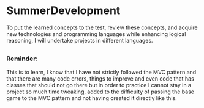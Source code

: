 # SummerDevelopment
To put the learned concepts to the test, review these concepts, and acquire new technologies and programming languages while enhancing logical reasoning, I will undertake projects in different languages.
## 
### Reminder:

This is to learn, I know that I have not strictly followed the MVC pattern and that there are many code errors, things to improve and even code that has classes that should not go there but in order to practice I cannot stay in a project so much time tweaking, added to the difficulty of passing the base game to the MVC pattern and not having created it directly like this.
